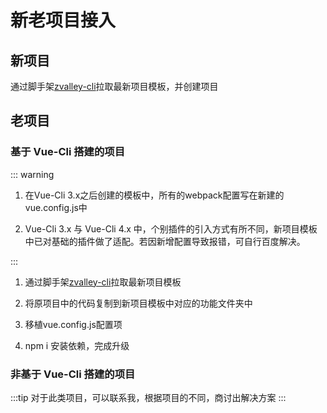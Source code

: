 # 新老项目接入

## 新项目

通过脚手架[zvalley-cli](../other/cli.md)拉取最新项目模板，并创建项目

## 老项目

### 基于 Vue-Cli 搭建的项目

::: warning

1. 在Vue-Cli 3.x之后创建的模板中，所有的webpack配置写在新建的vue.config.js中

2. Vue-Cli 3.x 与 Vue-Cli 4.x 中，个别插件的引入方式有所不同，新项目模板中已对基础的插件做了适配。若因新增配置导致报错，可自行百度解决。

:::

1. 通过脚手架[zvalley-cli](../other/cli.md)拉取最新项目模板

2. 将原项目中的代码复制到新项目模板中对应的功能文件夹中

3. 移植vue.config.js配置项

4. npm i 安装依赖，完成升级

### 非基于 Vue-Cli 搭建的项目

:::tip
对于此类项目，可以联系我，根据项目的不同，商讨出解决方案
:::